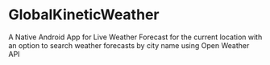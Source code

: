 # GlobalKineticWeather
A Native Android App for Live Weather Forecast for the current location with an option to search weather forecasts by city name using Open Weather API
